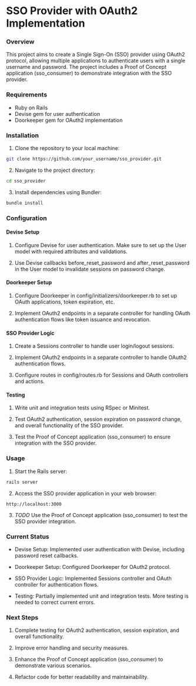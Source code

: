 # SSO Provider with OAuth2 Implementation
### Overview
This project aims to create a Single Sign-On (SSO) provider using OAuth2 protocol, allowing multiple applications to authenticate users with a single username and password. The project includes a Proof of Concept application (sso_consumer) to demonstrate integration with the SSO provider.

### Requirements
- Ruby on Rails 
- Devise gem for user authentication
- Doorkeeper gem for OAuth2 implementation

### Installation
1. Clone the repository to your local machine:

```bash
git clone https://github.com/your_username/sso_provider.git
```

2. Navigate to the project directory:

```bash
cd sso_provider
```

3. Install dependencies using Bundler:

```bash
bundle install
```

### Configuration
#### Devise Setup

1. Configure Devise for user authentication. Make sure to set up the User model with required attributes and validations.

2. Use Devise callbacks before_reset_password and after_reset_password in the User model to invalidate sessions on password change.


#### Doorkeeper Setup

1. Configure Doorkeeper in config/initializers/doorkeeper.rb to set up OAuth applications, token expiration, etc.

2. Implement OAuth2 endpoints in a separate controller for handling OAuth authentication flows like token issuance and revocation.


#### SSO Provider Logic

1. Create a Sessions controller to handle user login/logout sessions.

2. Implement OAuth2 endpoints in a separate controller to handle OAuth2 authentication flows.

3. Configure routes in config/routes.rb for Sessions and OAuth controllers and actions.

#### Testing

1. Write unit and integration tests using RSpec or Minitest.

2. Test OAuth2 authentication, session expiration on password change, and overall functionality of the SSO provider.

3. Test the Proof of Concept application (sso_consumer) to ensure integration with the SSO provider.

### Usage

1. Start the Rails server:

```bash
rails server
```

2. Access the SSO provider application in your web browser:

```arduino
http://localhost:3000
```

3. *TODO* Use the Proof of Concept application (sso_consumer) to test the SSO provider integration. 

### Current Status
- Devise Setup: Implemented user authentication with Devise, including password reset callbacks.

- Doorkeeper Setup: Configured Doorkeeper for OAuth2 protocol.

- SSO Provider Logic: Implemented Sessions controller and OAuth controller for authentication flows.

- Testing: Partially implemented unit and integration tests. More testing is needed to correct current errors.

### Next Steps

1. Complete testing for OAuth2 authentication, session expiration, and overall functionality.

2. Improve error handling and security measures.

3. Enhance the Proof of Concept application (sso_consumer) to demonstrate various scenarios.

4. Refactor code for better readability and maintainability.